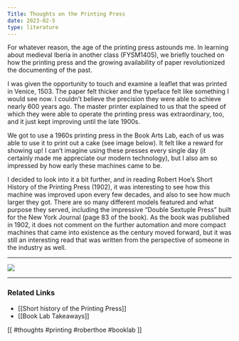```yaml
---
Title: Thoughts on the Printing Press
date: 2023-02-5
type: literature
---
```


For whatever reason, the age of the printing press astounds me. In learning about medieval Iberia in another class (FYSM1405), we briefly touched on how the printing press and the growing availability of paper revolutionized the documenting of the past. 

I was given the opportunity to touch and examine a leaflet that was printed in Venice, 1503. The paper felt thicker and the typeface felt like something I would see now. I couldn’t believe the precision they were able to achieve nearly 600 years ago. The master printer explained to us that the speed of which they were able to operate the printing press was extraordinary, too, and it just kept improving until the late 1900s.

We got to use a 1960s printing press in the Book Arts Lab, each of us was able to use it to print out a cake (see image below). It felt like a reward for showing up! I can’t imagine using these presses every single day (it certainly made me appreciate our modern technology), but I also am so impressed by how early these machines came to be. 

I decided to look into it a bit further, and in reading Robert Hoe’s Short History of the Printing Press (1902), it was interesting to see how this machine was improved upon every few decades, and also to see how much larger they got. There are so many different models featured and what purpose they served, including the impressive “Double Sextuple Press” built for the New York Journal (page 83 of the book). As the book was published in 1902, it does not comment on the further automation and more compact machines that came into existence as the century moved forward, but it was still an interesting read that was written from the perspective of someone in the industry as well.

---
**![](https://lh5.googleusercontent.com/t5Uz-RgPpGWhZkAYxIYORdSDC78WD1CqCY1QvyU254EzmoTIcdiRv_Lh3i3bdtAZVkeNyuHwttD7HxwtDO3PesXGszSUjW31REoZfsyGvx4QLkKENa8Hvv_44yzMH-b-BQJ9eCOoO72q-TyFDZGDl-c)**

--- 

### Related Links

- [[Short history of the Printing Press]]
- [[Book Lab Takeaways]]

[[ #thoughts #printing #roberthoe #booklab ]]
